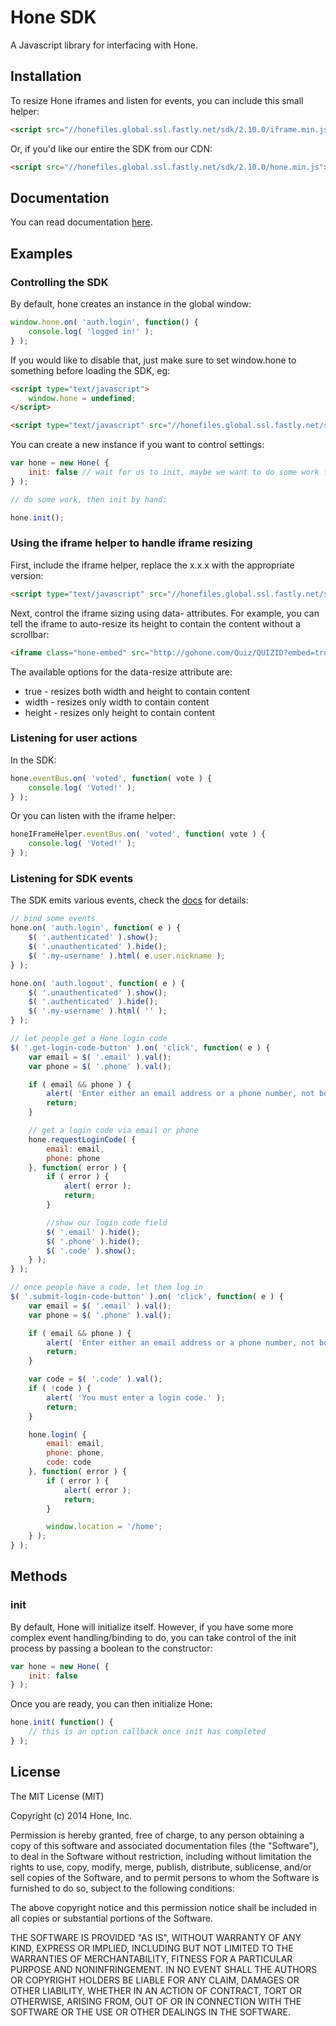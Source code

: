 
# Hone SDK

A Javascript library for interfacing with Hone.

## Installation

To resize Hone iframes and listen for events, you can include this small helper:

```html
<script src="//honefiles.global.ssl.fastly.net/sdk/2.10.0/iframe.min.js"></script>
```

Or, if you'd like our entire the SDK from our CDN:

```html
<script src="//honefiles.global.ssl.fastly.net/sdk/2.10.0/hone.min.js"></script>
```

## Documentation

You can read documentation [here](docs/).

## Examples

### Controlling the SDK

By default, hone creates an instance in the global window:

```javascript
window.hone.on( 'auth.login', function() {
    console.log( 'logged in!' );
} );
```
If you would like to disable that, just make sure to set window.hone to something
before loading the SDK, eg:

```html
<script type="text/javascript">
    window.hone = undefined;
</script>

<script type="text/javascript" src="//honefiles.global.ssl.fastly.net/sdk/x.x.x/hone.min.js"></script>
```

You can create a new instance if you want to control settings:

```javascript
var hone = new Hone( {
    init: false // wait for us to init, maybe we want to do some work first
} );

// do some work, then init by hand:

hone.init();
```

### Using the iframe helper to handle iframe resizing

First, include the iframe helper, replace the x.x.x with the appropriate version:

```html
<script type="text/javascript" src="//honefiles.global.ssl.fastly.net/sdk/x.x.x/iframe.min.js"></script>
```

Next, control the iframe sizing using data- attributes. For example, you can tell the iframe
to auto-resize its height to contain the content without a scrollbar:

```html
<iframe class="hone-embed" src="http://gohone.com/Quiz/QUIZID?embed=true" width="600" style="border: none; float: none; clear: both;" data-resize="height"></iframe>
```

The available options for the data-resize attribute are:

* true - resizes both width and height to contain content
* width - resizes only width to contain content
* height - resizes only height to contain content

### Listening for user actions

In the SDK:

```javascript
hone.eventBus.on( 'voted', function( vote ) {
    console.log( 'Voted!' );
} );
```

Or you can listen with the iframe helper:

```javascript
honeIFrameHelper.eventBus.on( 'voted', function( vote ) {
    console.log( 'Voted!' );
} );
```

### Listening for SDK events

The SDK emits various events, check the [docs](docs/) for details:

```javascript
// bind some events
hone.on( 'auth.login', function( e ) {
    $( '.authenticated' ).show();
    $( '.unauthenticated' ).hide();
    $( '.my-username' ).html( e.user.nickname );
} );

hone.on( 'auth.logout', function( e ) {
    $( '.unauthenticated' ).show();
    $( '.authenticated' ).hide();
    $( '.my-username' ).html( '' );
} );

// let people get a Hone login code
$( '.get-login-code-button' ).on( 'click', function( e ) {
    var email = $( '.email' ).val();
    var phone = $( '.phone' ).val();

    if ( email && phone ) {
        alert( 'Enter either an email address or a phone number, not both.' );
        return;
    }

    // get a login code via email or phone
    hone.requestLoginCode( {
        email: email,
        phone: phone
    }, function( error ) {
        if ( error ) {
            alert( error );
            return;
        }

        //show our login code field
        $( '.email' ).hide();
        $( '.phone' ).hide();
        $( '.code' ).show();
    } );    
} );

// once people have a code, let them log in
$( '.submit-login-code-button' ).on( 'click', function( e ) {
    var email = $( '.email' ).val();
    var phone = $( '.phone' ).val();

    if ( email && phone ) {
        alert( 'Enter either an email address or a phone number, not both.' );
        return;
    }

    var code = $( '.code' ).val();
    if ( !code ) {
        alert( 'You must enter a login code.' );
        return;
    }

    hone.login( {
        email: email,
        phone: phone,
        code: code
    }, function( error ) {
        if ( error ) {
            alert( error );
            return;
        }

        window.location = '/home';
    } );
} );
```

## Methods

### init

By default, Hone will initialize itself. However, if you have some more complex event handling/binding to do, you can take control of the init process by passing a boolean to the constructor:

```javascript
var hone = new Hone( {
    init: false
} );
```

Once you are ready, you can then initialize Hone:

```javascript
hone.init( function() {
    // this is an option callback once init has completed
} );
```

## License

The MIT License (MIT)

Copyright (c) 2014 Hone, Inc.

Permission is hereby granted, free of charge, to any person obtaining a copy
of this software and associated documentation files (the "Software"), to deal
in the Software without restriction, including without limitation the rights
to use, copy, modify, merge, publish, distribute, sublicense, and/or sell
copies of the Software, and to permit persons to whom the Software is
furnished to do so, subject to the following conditions:

The above copyright notice and this permission notice shall be included in
all copies or substantial portions of the Software.

THE SOFTWARE IS PROVIDED "AS IS", WITHOUT WARRANTY OF ANY KIND, EXPRESS OR
IMPLIED, INCLUDING BUT NOT LIMITED TO THE WARRANTIES OF MERCHANTABILITY,
FITNESS FOR A PARTICULAR PURPOSE AND NONINFRINGEMENT. IN NO EVENT SHALL THE
AUTHORS OR COPYRIGHT HOLDERS BE LIABLE FOR ANY CLAIM, DAMAGES OR OTHER
LIABILITY, WHETHER IN AN ACTION OF CONTRACT, TORT OR OTHERWISE, ARISING FROM,
OUT OF OR IN CONNECTION WITH THE SOFTWARE OR THE USE OR OTHER DEALINGS IN
THE SOFTWARE.
